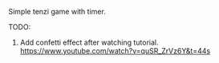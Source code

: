 Simple tenzi game with timer.

TODO:

1. Add confetti effect after watching tutorial.
   https://www.youtube.com/watch?v=quSR_ZrVz6Y&t=44s
